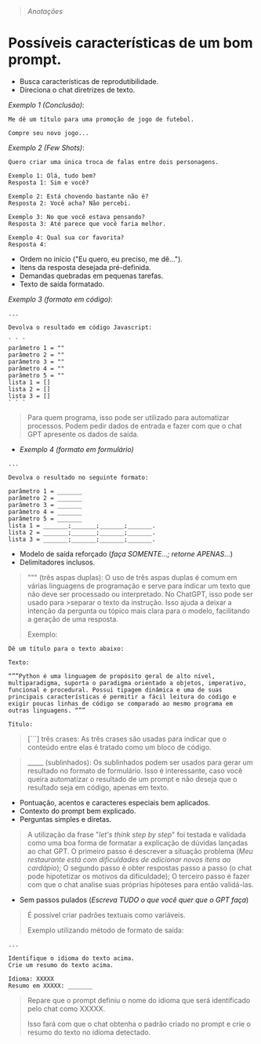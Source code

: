 > *Anotações*

# Possíveis características de um bom prompt.

* Busca características de reprodutibilidade.
* Direciona o chat diretrizes de texto.

*Exemplo 1 (Conclusão)*:
```
Me dê um título para uma promoção de jogo de futebol.

Compre seu novo jogo...
```
*Exemplo 2 (Few Shots)*:
```
Quero criar uma única troca de falas entre dois personagens.

Exemplo 1: Olá, tudo bem?
Resposta 1: Sim e você?

Exemplo 2: Está chovendo bastante não é?
Resposta 2: Você acha? Não percebi.

Exemplo 3: No que você estava pensando?
Resposta 3: Até parece que você faria melhor.

Exemplo 4: Qual sua cor favorita?
Resposta 4: 
```

* Ordem no início ("Eu quero, eu preciso, me dê...").
* Itens da resposta desejada pré-definida.
* Demandas quebradas em pequenas tarefas.
* Texto de saída formatado.

*Exemplo 3 (formato em código)*:

```
...

Devolva o resultado em código Javascript:

` ` `
parâmetro 1 = ""
parâmetro 2 = ""
parâmetro 3 = ""
parâmetro 4 = ""
parâmetro 5 = ""
lista 1 = []
lista 2 = []
lista 3 = []
` ` `
```
> Para quem programa, isso pode ser utilizado para automatizar processos. Podem pedir dados de entrada e fazer com que o chat GPT apresente os dados de saída.

* *Exemplo 4 (formato em formulário)*

```
...

Devolva o resultado no seguinte formato:

parâmetro 1 = _______
parâmetro 2 = _______
parâmetro 3 = _______
parâmetro 4 = _______
parâmetro 5 = _______
lista 1 = _______;_______;_______;_______.
lista 2 = _______;_______;_______;_______.
lista 3 = _______;_______;_______;_______.

```

* Modelo de saída reforçado (*faça SOMENTE...; retorne APENAS...*)
* Delimitadores inclusos.

>  """ (três aspas duplas): O uso de três aspas duplas é comum em várias linguagens de programação e serve para indicar um texto que não deve ser processado ou interpretado. No ChatGPT, isso pode ser usado para >separar o texto da instrução. Isso ajuda a deixar a intenção da pergunta ou tópico mais clara para o modelo, facilitando a geração de uma resposta.
>
> Exemplo:
>
```
Dê um título para o texto abaixo:

Texto:

“””Python é uma linguagem de propósito geral de alto nível, multiparadigma, suporta o paradigma orientado a objetos, imperativo, funcional e procedural. Possui tipagem dinâmica e uma de suas principais características é permitir a fácil leitura do código e exigir poucas linhas de código se comparado ao mesmo programa em outras linguagens. “””

Título:
```

> [```] três crases: As três crases são usadas para indicar que o conteúdo entre elas é tratado como um bloco de código.

> _____ (sublinhados): Os sublinhados podem ser usados para gerar um resultado no formato de formulário. Isso é interessante, caso você queira automatizar o resultado de um prompt e não deseja que o resultado seja em código, apenas em texto.

* Pontuação, acentos e caracteres especiais bem aplicados.
* Contexto do prompt bem explicado.
* Perguntas simples e diretas.

> A utilização da frase "*let's think step by step*" foi testada e validada como uma boa forma de formatar a explicação de dúvidas lançadas ao chat GPT.
> O primeiro passo é descrever a situação problema (*Meu restaurante está com dificuldades de adicionar novos itens ao cardápio*);
> O segundo passo é obter respostas passo a passo (o chat pode hipotetizar os motivos da dificuldade);
> O terceiro passo é fazer com que o chat analise suas próprias hipóteses para então validá-las.

* Sem passos pulados (*Escreva TUDO o que você quer que o GPT faça*)

> É possível criar padrões textuais como variáveis.
> 
> Exemplo utilizando método de formato de saída:

```
...

Identifique o idioma do texto acima.
Crie um resumo do texto acima.

Idioma: XXXXX
Resumo em XXXXX: _______
```

> Repare que o prompt definiu o nome do idioma que será identificado pelo chat como XXXXX.
>
> Isso fará com que o chat obtenha o padrão criado no prompt e crie o resumo do texto no idioma detectado.


